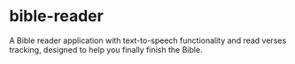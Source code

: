 # bible-reader
A Bible reader application with text-to-speech functionality and read verses tracking, designed to help you finally finish the Bible.

